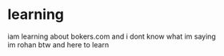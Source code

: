 # learning
iam learning about bokers.com and i dont know what im saying
<br>
im rohan btw and here to learn 

